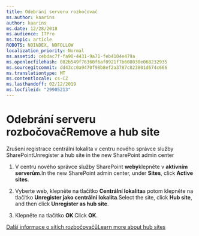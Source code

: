 ```yaml
---
title: Odebrání serveru rozbočovač
ms.author: kaarins
author: kaarins
ms.date: 12/28/2018
ms.audience: ITPro
ms.topic: article
ROBOTS: NOINDEX, NOFOLLOW
localization_priority: Normal
ms.assetid: cebdac7f-fa90-4431-9a71-feb4104e479a
ms.openlocfilehash: 082b549f76360f6af0921f7b608030e068232935
ms.sourcegitcommit: dd43cc0a9470f98b8ef2a3787c823801d674c666
ms.translationtype: MT
ms.contentlocale: cs-CZ
ms.lasthandoff: 02/12/2019
ms.locfileid: "29905213"
---
```

# <a name="remove-a-hub-site"></a><span data-ttu-id="1aee8-102">Odebrání serveru rozbočovač</span><span class="sxs-lookup"><span data-stu-id="1aee8-102">Remove a hub site</span></span>

<span data-ttu-id="1aee8-103">Zrušení registrace centrální lokalita v centru nového správce služby SharePoint</span><span class="sxs-lookup"><span data-stu-id="1aee8-103">Unregister a hub site in the new SharePoint admin center</span></span>
  
1. <span data-ttu-id="1aee8-104">V centru nového správce služby SharePoint **weby**klepněte v **aktivním serverům**.</span><span class="sxs-lookup"><span data-stu-id="1aee8-104">In the new SharePoint admin center, under **Sites**, click **Active sites**.</span></span> 
    
2. <span data-ttu-id="1aee8-105">Vyberte web, klepněte na tlačítko **Centrální lokalita**a potom klepněte na tlačítko **Unregister jako centrální lokalita**.</span><span class="sxs-lookup"><span data-stu-id="1aee8-105">Select the site, click **Hub site**, and then click **Unregister as hub site**.</span></span> 
    
3. <span data-ttu-id="1aee8-106">Klepněte na tlačítko **OK**.</span><span class="sxs-lookup"><span data-stu-id="1aee8-106">Click **OK**.</span></span> 
    
[<span data-ttu-id="1aee8-107">Další informace o sítích rozbočovačů</span><span class="sxs-lookup"><span data-stu-id="1aee8-107">Learn more about hub sites</span></span>](https://support.office.com/article/what-is-a-sharepoint-hub-site-fe26ae84-14b7-45b6-a6d1-948b3966427f?ui=en-US&amp;rs=en-US&amp;ad=US)
  


